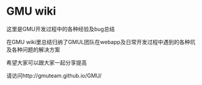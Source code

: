# GMU wiki



这里是GMU开发过程中的各种经验及bug总结



在GMU wiki里总结归纳了GMUL团队在webapp及日常开发过程中遇到的各种坑及各种问题的解决方案

希望大家可以跟大家一起分享提高

请访问http://gmuteam.github.io/GMU/

